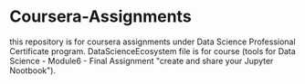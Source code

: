 # Coursera-Assignments
this repository is for coursera assignments under Data Science Professional Certificate program.
DataScienceEcosystem file is for course (tools for Data Science - Module6 - Final Assignment "create and share your Jupyter Nootbook").
